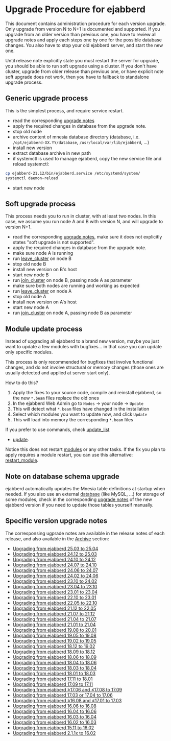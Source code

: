 # Upgrade Procedure for ejabberd

This document contains administration procedure for each version upgrade.
Only upgrade from version N to N+1 is documented and supported.
If you upgrade from an older version than previous one, you have to review all
upgrade notes and apply each steps one by one for the possible database changes.
You also have to stop your old ejabberd server, and start the new one.

Until release note explicitly state you must restart the server for upgrade,
you should be able to run soft upgrade using a cluster.  If you don't have
cluster, upgrade from older release than previous one, or have explicit note
soft upgrade does not work, then you have to fallback to standalone upgrade
process.

## Generic upgrade process

This is the simplest process, and require service restart.

- read the corresponding [upgrade notes](#specific-version-upgrade-notes)
- apply the required changes in database from the upgrade note.
- stop old node
- archive content of mnesia database directory (database, i.e. `/opt/ejabberd-XX.YY/database`, `/usr/local/var/lib/ejabberd`, ...)
- install new version
- extract database archive in new path
- if systemctl is used to manage ejabberd, copy the new service file and reload systemctl:
``` sh
cp ejabberd-21.12/bin/ejabberd.service /etc/systemd/system/
systemctl daemon-reload
```

- start new node

## Soft upgrade process

This process needs you to run in cluster, with at least two nodes. In this case,
we assume you run node A and B with version N, and will upgrade to version N+1.

- read the corresponding [upgrade notes](#specific-version-upgrade-notes),
make sure it does not explicitly states "soft upgrade is not supported".
- apply the required changes in database from the upgrade note.
- make sure node A is running
- run [leave_cluster](../../developer/ejabberd-api/admin-api.md#leave_cluster) on node B
- stop old node B
- install new version on B's host
- start new node B
- run [join_cluster](../../developer/ejabberd-api/admin-api.md#join_cluster) on node B, passing node A as parameter
- make sure both nodes are running and working as expected
- run [leave_cluster](../../developer/ejabberd-api/admin-api.md#leave_cluster) on node A
- stop old node A
- install new version on A's host
- start new node A
- run [join_cluster](../../developer/ejabberd-api/admin-api.md#join_cluster) on node A, passing node B as parameter

## Module update process

Instead of upgrading all ejabberd to a brand new version,
maybe you just want to update a few modules with bugfixes...
in that case you can update only specific modules.

This process is only recommended for bugfixes that involve functional changes,
and do not involve structural or memory changes
(those ones are usually detected and applied at server start only).

How to do this?

1. Apply the fixes to your source code, compile and reinstall ejabberd,
   so the new `*.beam` files replace the old ones
2. In the ejabberd Web Admin go to `Nodes` -> your node -> `Update`
3. This will detect what `*.beam` files have changed in the installation
4. Select which modules you want to update now, and click `Update`
5. This will load into memory the corresponding `*.beam` files

If you prefer to use commands, check
[update_list](../../developer/ejabberd-api/admin-api.md#update_list)
+ [update](../../developer/ejabberd-api/admin-api.md#update).

Notice this does not restart [modules](../configuration/modules.md)
or any other tasks. If the fix you plan to apply requires a module restart,
you can use this alternative:
[restart_module](../../developer/ejabberd-api/admin-api.md#restart_module).

## Note on database schema upgrade

ejabberd automatically updates the Mnesia table definitions at startup when needed.
If you also use an external [database](../configuration/database.md) (like MySQL, ...)
for storage of some modules, check in the corresponding
[upgrade notes](#specific-version-upgrade-notes)
of the new ejabberd version if you need to update those tables yourself manually.

## Specific version upgrade notes

The corresponsing ugprade notes are available in the release notes of each release,
and also available in the [Archive](../../archive/index.md) section:

- [Upgrading from ejabberd 25.03 to 25.04](../../archive/25.04/upgrade.md)
- [Upgrading from ejabberd 24.12 to 25.03](../../archive/25.03/upgrade.md)
- [Upgrading from ejabberd 24.10 to 24.12](../../archive/24.12/upgrade.md)
- [Upgrading from ejabberd 24.07 to 24.10](../../archive/24.10/upgrade.md)
- [Upgrading from ejabberd 24.06 to 24.07](../../archive/24.07/upgrade.md)
- [Upgrading from ejabberd 24.02 to 24.06](../../archive/24.06/upgrade.md)
- [Upgrading from ejabberd 23.10 to 24.02](../../archive/24.02/upgrade.md)
- [Upgrading from ejabberd 23.04 to 23.10](../../archive/23.10/upgrade.md)
- [Upgrading from ejabberd 23.01 to 23.04](../../archive/23.04/upgrade.md)
- [Upgrading from ejabberd 22.10 to 23.01](../../archive/23.01/upgrade.md)
- [Upgrading from ejabberd 22.05 to 22.10](../../archive/22.10/upgrade.md)
- [Upgrading from ejabberd 21.12 to 22.05](../../archive/22.05/upgrade.md)
- [Upgrading from ejabberd 21.07 to 21.12](../../archive/21.12/upgrade.md)
- [Upgrading from ejabberd 21.04 to 21.07](../../archive/21.07/upgrade.md)
- [Upgrading from ejabberd 21.01 to 21.04](../../archive/21.04/upgrade.md)
- [Upgrading from ejabberd 19.08 to 20.01](../../archive/20.01/upgrade.md)
- [Upgrading from ejabberd 19.05 to 19.08](../../archive/older-releases/from_19.05_to_19.08.md)
- [Upgrading from ejabberd 19.02 to 19.05](../../archive/older-releases/from_19.02_to_19.05.md)
- [Upgrading from ejabberd 18.12 to 19.02](../../archive/older-releases/from_18.12_to_19.02.md)
- [Upgrading from ejabberd 18.09 to 18.12](../../archive/older-releases/from_18.09_to_18.12.md)
- [Upgrading from ejabberd 18.06 to 18.09](../../archive/older-releases/from_18.06_to_18.09.md)
- [Upgrading from ejabberd 18.04 to 18.06](../../archive/older-releases/from_18.04_to_18.06.md)
- [Upgrading from ejabberd 18.03 to 18.04](../../archive/older-releases/from_18.03_to_18.04.md)
- [Upgrading from ejabberd 18.01 to 18.03](../../archive/older-releases/from_18.01_to_18.03.md)
- [Upgrading from ejabberd 17.11 to 18.01](../../archive/older-releases/from_17.11_to_18.01.md)
- [Upgrading from ejabberd 17.09 to 17.11](../../archive/older-releases/from_17.09_to_17.11.md)
- [Upgrading from ejabberd ≥17.06 and ≤17.08 to 17.09](../../archive/older-releases/from_17.06_to_17.09.md)
- [Upgrading from ejabberd 17.03 or 17.04 to 17.06](../../archive/older-releases/from_17.03_to_17.06.md)
- [Upgrading from ejabberd ≥16.08 and ≤17.01 to 17.03](../../archive/older-releases/from_16.08_to_17.03.md)
- [Upgrading from ejabberd 16.06 to 16.08](../../archive/older-releases/from_16.06_to_16.08.md)
- [Upgrading from ejabberd 16.04 to 16.06](../../archive/older-releases/from_16.04_to_16.06.md)
- [Upgrading from ejabberd 16.03 to 16.04](../../archive/older-releases/from_16.03_to_16.04.md)
- [Upgrading from ejabberd 16.02 to 16.03](../../archive/older-releases/from_16.02_to_16.03.md)
- [Upgrading from ejabberd 15.11 to 16.02](../../archive/older-releases/from_15.11_to_16.02.md)
- [Upgrading from ejabberd 2.1.1x to 16.02](../../archive/older-releases/from_2.1.1x_to_16.02.md)
